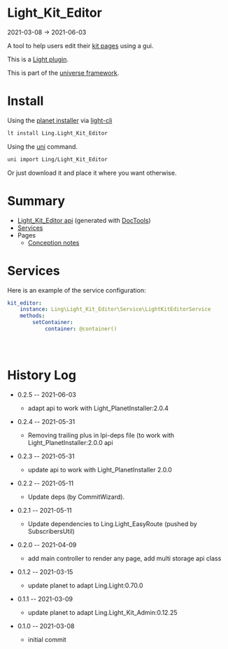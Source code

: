 Light_Kit_Editor
===========
2021-03-08 -> 2021-06-03



A tool to help users edit their [kit pages](https://github.com/lingtalfi/Kit) using a gui.


This is a [Light plugin](https://github.com/lingtalfi/Light/blob/master/doc/pages/plugin.md).

This is part of the [universe framework](https://github.com/karayabin/universe-snapshot).


Install
==========

Using the [planet installer](https://github.com/lingtalfi/Light_PlanetInstaller) via [light-cli](https://github.com/lingtalfi/Light_Cli)
```bash
lt install Ling.Light_Kit_Editor
```

Using the [uni](https://github.com/lingtalfi/universe-naive-importer) command.
```bash
uni import Ling/Light_Kit_Editor
```

Or just download it and place it where you want otherwise.






Summary
===========
- [Light_Kit_Editor api](https://github.com/lingtalfi/Light_Kit_Editor/blob/master/doc/api/Ling/Light_Kit_Editor.md) (generated with [DocTools](https://github.com/lingtalfi/DocTools))
- [Services](#services)
- Pages
    - [Conception notes](https://github.com/lingtalfi/Light_Kit_Editor/blob/master/doc/pages/conception-notes.md)






Services
=========


Here is an example of the service configuration:

```yaml
kit_editor:
    instance: Ling\Light_Kit_Editor\Service\LightKitEditorService
    methods:
        setContainer:
            container: @container()





```



History Log
=============

- 0.2.5 -- 2021-06-03

    - adapt api to work with Light_PlanetInstaller:2.0.4
  
- 0.2.4 -- 2021-05-31

    - Removing trailing plus in lpi-deps file (to work with Light_PlanetInstaller:2.0.0 api

- 0.2.3 -- 2021-05-31

    - update api to work with Light_PlanetInstaller 2.0.0
  
- 0.2.2 -- 2021-05-11

    - Update deps (by CommitWizard).

- 0.2.1 -- 2021-05-11

    - Update dependencies to Ling.Light_EasyRoute (pushed by SubscribersUtil)

- 0.2.0 -- 2021-04-09

    - add main controller to render any page, add multi storage api class
  
- 0.1.2 -- 2021-03-15

    - update planet to adapt Ling.Light:0.70.0

- 0.1.1 -- 2021-03-09

    - update planet to adapt Ling.Light_Kit_Admin:0.12.25
  
- 0.1.0 -- 2021-03-08

    - initial commit